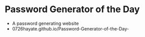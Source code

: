 # Password Generator of the Day
- A password generating website
- 0726hayate.github.io/Password-Generator-of-the-Day-

